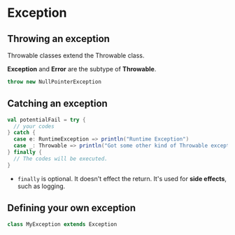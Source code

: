 # Exception

## Throwing an exception

Throwable classes extend the Throwable class.

**Exception** and **Error** are the subtype of **Throwable**.

```scala
throw new NullPointerException
```

## Catching an exception

```scala
val potentialFail = try {
  // your codes
} catch {
  case e: RuntimeException => println("Runtime Exception")
  case _: Throwable => println("Got some other kind of Throwable exception")
} finally {
  // The codes will be executed.
}
```

- `finally` is optional. It doesn't effect the return. It's used for **side effects**, such as logging.

## Defining your own exception

```scala
class MyException extends Exception
```